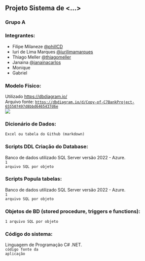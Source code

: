 ## Projeto Sistema de <...>

### Grupo A

### Integrantes:
- Filipe Milaneze [@phillCD](https://github.com/phillCD)
- Iuri de Lima Marques [@iurilimamarques](https://github.com/iurilimamarques)
- Thiago Meller [@thiagomeller](https://github.com/thiagomeller)
- Janaina [@janainacarlos](https://github.com/janainacarlos)
- Monique
- Gabriel

### Modelo Físico:
Utilizado https://dbdiagram.io/<br>
Arquivo fonte: <code>https://dbdiagram.io/d/Copy-of-C7BankProject-655507497d8bbd6465437d6e</code><br>
<img src="https://github.com/thiagomeller/projeto_final_bd2_conta_digital/assets/26387926/3096ee88-664e-49dd-b023-113f3e7bbcb7" />

### Dicionário de Dados:
<code>Excel ou tabela do Github (markdown)</code>

### Scripts DDL Criação do Database:
Banco de dados utilizado SQL Server versão 2022 - Azure.<br>
<code>1 arquivo SQL por objeto</code>

### Scripts Popula tabelas:
Banco de dados utilizado SQL Server versão 2022 - Azure.<br>
<code>1 arquivo SQL por objeto</code>

### Objetos de BD (stored procedure, triggers e functions):
<code>1 arquivo SQL por objeto</code>
  
### Código do sistema:
Linguagem de Programação C# .NET.<br>
<code>código fonte da aplicação</code>
